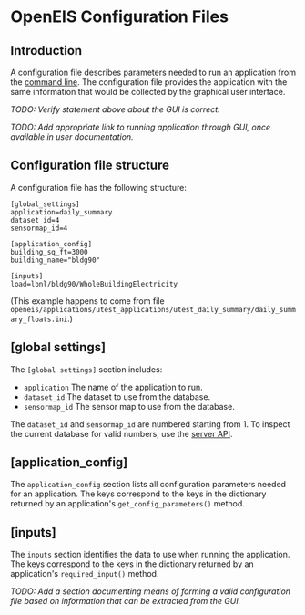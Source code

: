 # OpenEIS Configuration Files


## Introduction

A configuration file describes parameters needed to run an application from the [command line](command_line_basics_unix.md).
The configuration file provides the application with the same information that would be collected by the graphical user interface.

*TODO: Verify statement above about the GUI is correct.*

*TODO: Add appropriate link to running application through GUI, once available in user documentation.*


## Configuration file structure

A configuration file has the following structure:

    [global_settings]
    application=daily_summary
    dataset_id=4
    sensormap_id=4

    [application_config]
    building_sq_ft=3000
    building_name="bldg90"

    [inputs]
    load=lbnl/bldg90/WholeBuildingElectricity

(This example happens to come from file `openeis/applications/utest_applications/utest_daily_summary/daily_summary_floats.ini`.)


## [global settings]

The `[global settings]` section includes:

+ `application`
  The name of the application to run.
+ `dataset_id`
  The dataset to use from the database.
+ `sensormap_id`
  The sensor map to use from the database.

The `dataset_id` and `sensormap_id` are numbered starting from 1.
To inspect the current database for valid numbers, use the [server API](server_api_tricks.md).


## [application_config]

The `application_config` section lists all configuration parameters needed for an application.
The keys correspond to the keys in the dictionary returned by an application's `get_config_parameters()` method.


## [inputs]

The `inputs` section identifies the data to use when running the application.
The keys correspond to the keys in the dictionary returned by an application's `required_input()` method.


*TODO: Add a section documenting means of forming a valid configuration file based on information that can be extracted from the GUI.*

